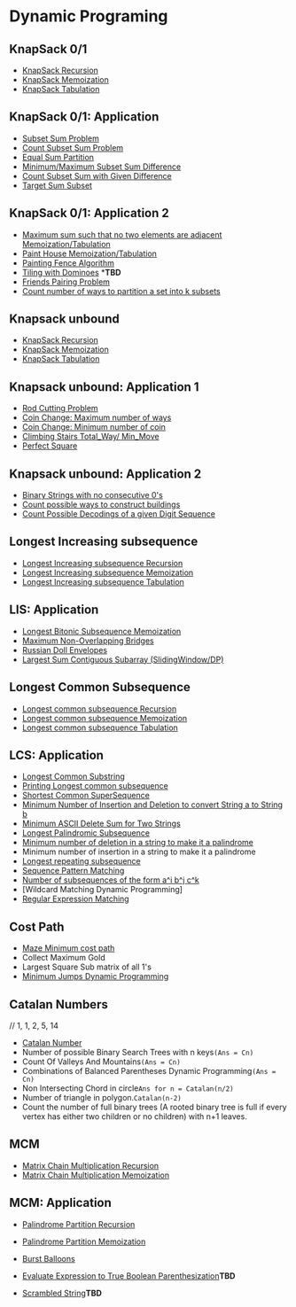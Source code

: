 
# Dynamic Programing

## KnapSack 0/1
- [KnapSack Recursion](./knapsack0_1/Knapsack_recursion.java)
- [KnapSack Memoization](./knapsack0_1/Knapsack_memoization.java)
- [KnapSack Tabulation](./knapsack0_1/Knapsack_tabulation.java)

## KnapSack 0/1: Application
- [Subset Sum Problem](./knapsack0_1/subset_sum_tabulation.java)
- [Count Subset Sum Problem](./knapsack0_1/count_subset_sum.java)
- [Equal Sum Partition](./knapsack0_1/EqualPartitionSum.java)
- [Minimum/Maximum Subset Sum Difference](./knapsack0_1/MinimumSubsetSumDifference.java)
- [Count Subset Sum with Given Difference](./knapsack0_1/CountSubsetDiff.java)
- [Target Sum Subset](./knapsack0_1/TargetSum.java)

## KnapSack 0/1: Application 2
- [Maximum sum such that no two elements are adjacent Memoization/Tabulation](./knapsack0_1/NonAdjMax.java)
- [Paint House Memoization/Tabulation](./knapsack0_1/PaintHouse.java)
- [Painting Fence Algorithm](./knapsack0_1/PaintFence.java)
- [Tiling with Dominoes](./knapsack0_1/TiltingDominoes.java) ***TBD**
- [Friends Pairing Problem](./knapsack0_1/FriendPair.java)
- [Count number of ways to partition a set into k subsets](./knapsack0_1/PartitionSubset.java)

## Knapsack unbound
- [KnapSack Recursion](./unbounded_knapsack/Knapsack_recursion.java)
- [KnapSack Memoization](./unbounded_knapsack/knapsack_memoization.java)
- [KnapSack Tabulation](./unbounded_knapsack/knapsack_tabulation.java)

## Knapsack unbound: Application 1
- [Rod Cutting Problem](./unbounded_knapsack/rod_cutting.java)
- [Coin Change: Maximum number of ways](./unbounded_knapsack/coin_change_ways.java)
- [Coin Change: Minimum number of coin](./unbounded_knapsack/coin_change_min.java)
- [Climbing Stairs Total_Way/ Min_Move](./unbounded_knapsack/ClimbingStairs.java)
- [Perfect Square](./unbounded_knapsack/PerfectSquare.java)

## Knapsack unbound: Application 2
- [Binary Strings with no consecutive 0's](./unbounded_knapsack/CountBinary.java)
- [Count possible ways to construct buildings](./unbounded_knapsack/CountBuilding.java)
- [Count Possible Decodings of a given Digit Sequence](./unbounded_knapsack/CountDecoding.java)

## Longest Increasing subsequence
- [Longest Increasing subsequence Recursion](./LIS/LISRecursion.java)
- [Longest Increasing subsequence Memoization](./LIS/LISMemoization.java)
- [Longest Increasing subsequence Tabulation](./LIS/LISTabulation.java)

## LIS: Application
- [Longest Bitonic Subsequence Memoization](./LIS/BitonicSequenceMemoization.java)
- [Maximum Non-Overlapping Bridges](./LIS/NonOverLapBridges.java)
- [Russian Doll Envelopes](./LIS/RussianDollEnvelopes.java)
- [Largest Sum Contiguous Subarray (SlidingWindow/DP)](./LIS/LargestSum.java)

## Longest Common Subsequence
- [Longest common subsequence Recursion](./LCS/longest_common_sub_recur.java)
- [Longest common subsequence Memoization](./LCS/longest_common_sub_memo.java)
- [Longest common subsequence Tabulation](./LCS/longest_common_subseq_tabulation.java)

## LCS: Application
- [Longest Common Substring](./LCS/long_common_substring.java)
- [Printing Longest common subsequence](./LCS/print_LC_subseq.java)
- [Shortest Common SuperSequence](./LCS/sort_common_superseq.java)
- [Minimum Number of Insertion and Deletion to convert String a to String b](./LCS/convert_a_to_b.java)
- [Minimum ASCII Delete Sum for Two Strings](./LCS/MinASCII.java)
- [Longest Palindromic Subsequence](./LCS/longest_palen_sub.java)
- [Minimum number of deletion in a string to make it a palindrome](./LCS/min_delete_to_pal.java)
- Minimum number of insertion in a string to make it a palindrome
- [Longest repeating subsequence](./LCS/long_reapeat_subseq.java)
- [Sequence Pattern Matching](./LCS/SequencePatternMatching.java)
- [Number of subsequences of the form a^i b^j c^k](./LCS/CountABCSeq.java)
- [Wildcard Matching Dynamic Programming]
- [Regular Expression Matching](./LCS/ExpressionMatching.java)

## Cost Path
- [Maze Minimum cost path](./Path/MazeMinCost.java)
- Collect Maximum Gold
- Largest Square Sub matrix of all 1's
- [Minimum Jumps Dynamic Programming](./Path/PrintAllJump.java)

## Catalan Numbers
// 1, 1, 2, 5, 14
- [Catalan Number](./CatalanNumber/NthCatalanNumber.java)
- Number of possible Binary Search Trees with n keys`(Ans = Cn)`
- Count Of Valleys And Mountains`(Ans = Cn)`
- Combinations of Balanced Parentheses Dynamic Programming`(Ans = Cn)`
- Non Intersecting Chord in circle`Ans for n = Catalan(n/2)`
- Number of triangle in polygon.`Catalan(n-2)`
- Count the number of full binary trees (A rooted binary tree is full if every vertex has either two children or no children) with n+1 leaves.

## MCM
- [Matrix Chain Multiplication Recursion](./MCM/MCMRecursion.java)
- [Matrix Chain Multiplication Memoization](./MCM/MCMMemoization.java)

## MCM: Application
- [Palindrome Partition Recursion](./MCM/PalindromePartitionRecursion.java)
- [Palindrome Partition Memoization](./MCM/PalindromePartitionMemoization.java)
- [Burst Balloons](./MCM/BurstBalloons.java)


- [Evaluate Expression to True Boolean Parenthesization](./MCM/BooleanParenthesis.java)**TBD**
- [Scrambled String](./MCM/ScrambledString.java)**TBD**
